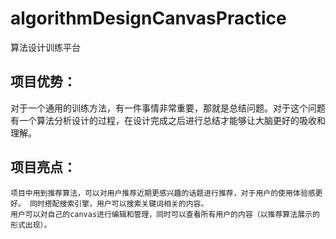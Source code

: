 # algorithmDesignCanvasPractice
算法设计训练平台

## 项目优势：
对于一个通用的训练方法，有一件事情非常重要，那就是总结问题。对于这个问题有一个算法分析设计的过程，在设计完成之后进行总结才能够让大脑更好的吸收和理解。

## 项目亮点：

    项目中用到推荐算法，可以对用户推荐近期更感兴趣的话题进行推荐，对于用户的使用体验感更好。 同时搭配搜索引擎，用户可以搜索关键词相关的内容。
    用户可以对自己的canvas进行编辑和管理，同时可以查看所有用户的内容（以推荐算法展示的形式出现）。
